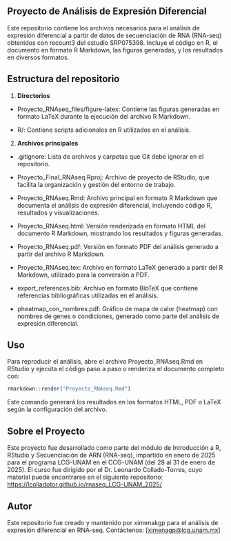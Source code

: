 ## Proyecto de Análisis de Expresión Diferencial

Este repositorio contiene los archivos necesarios para el análisis de expresión diferencial a partir de datos de secuenciación de RNA (RNA-seq) obtenidos con recount3 del estudio SRP075398. 
Incluye el código en R, el documento en formato R Markdown, las figuras generadas, y los resultados en diversos formatos.

## Estructura del repositorio
1. **Directorios**

  - Proyecto_RNAseq_files/figure-latex: Contiene las figuras generadas en formato LaTeX durante la ejecución del archivo R Markdown.
  
  - R/: Contiene scripts adicionales en R utilizados en el análisis.

2. **Archivos principales**

  - .gitignore: Lista de archivos y carpetas que Git debe ignorar en el repositorio.
  
  - Proyecto_Final_RNAseq.Rproj: Archivo de proyecto de RStudio, que facilita la organización y gestión del entorno de trabajo.
  
  - Proyecto_RNAseq.Rmd: Archivo principal en formato R Markdown que documenta el análisis de expresión diferencial, incluyendo código R, resultados y visualizaciones.
  
  - Proyecto_RNAseq.html: Versión renderizada en formato HTML del documento R Markdown, mostrando los resultados y figuras generadas.
  
  - Proyecto_RNAseq.pdf: Versión en formato PDF del análisis generado a partir del archivo R Markdown.
  
  - Proyecto_RNAseq.tex: Archivo en formato LaTeX generado a partir del R Markdown, utilizado para la conversión a PDF.
  
  - export_references.bib: Archivo en formato BibTeX que contiene referencias bibliográficas utilizadas en el análisis.
  
  - pheatmap_con_nombres.pdf: Gráfico de mapa de calor (heatmap) con nombres de genes o condiciones, generado como parte del análisis de expresión diferencial.

## Uso

Para reproducir el análisis, abre el archivo Proyecto_RNAseq.Rmd en RStudio y ejecúta el código paso a paso o renderiza el documento completo con:

``` R
rmarkdown::render("Proyecto_RNAseq.Rmd")
```
Este comando generará los resultados en los formatos HTML, PDF o LaTeX según la configuración del archivo.

## Sobre el Proyecto

Este proyecto fue desarrollado como parte del módulo de Introducción a R, RStudio y Secuenciación de ARN (RNA-seq), impartido en enero de 2025 para el 
programa LCG-UNAM en el CCG-UNAM (del 28 al 31 de enero de 2025). 
El curso fue dirigido por el Dr. Leonardo Collado-Torres, cuyo material puede encontrarse en el siguiente repositorio: <https://lcolladotor.github.io/rnaseq_LCG-UNAM_2025/>

## Autor

Este repositorio fue creado y mantenido por ximenakgp para el análisis de expresión diferencial en RNA-seq.
Contáctenos: [ximenagp@lcg.unam.mx]
